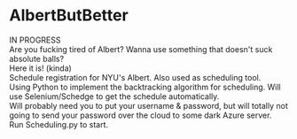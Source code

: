 # AlbertButBetter
IN PROGRESS </br>
Are you fucking tired of Albert? Wanna use something that doesn't suck absolute balls? </br>
Here it is! (kinda) </br>
Schedule registration for NYU's Albert. Also used as scheduling tool. </br>
Using Python to implement the backtracking algorithm for scheduling. Will use Selenium/Schedge to get the schedule automatically.</br>
Will probably need you to put your username & password, but will totally not going to send your password over the cloud to some dark Azure server. </br>
Run Scheduling.py to start.
